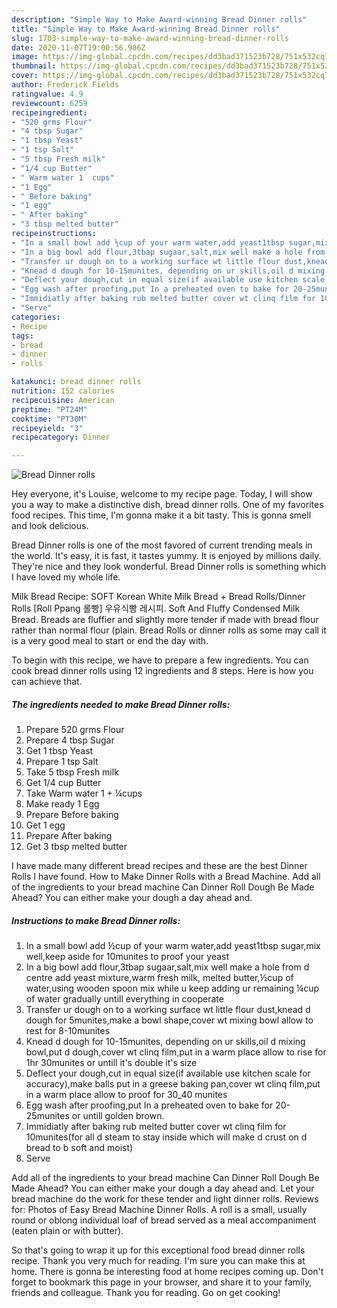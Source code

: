 ```yaml
---
description: "Simple Way to Make Award-winning Bread Dinner rolls"
title: "Simple Way to Make Award-winning Bread Dinner rolls"
slug: 1703-simple-way-to-make-award-winning-bread-dinner-rolls
date: 2020-11-07T19:00:56.986Z
image: https://img-global.cpcdn.com/recipes/dd3bad371523b728/751x532cq70/bread-dinner-rolls-recipe-main-photo.jpg
thumbnail: https://img-global.cpcdn.com/recipes/dd3bad371523b728/751x532cq70/bread-dinner-rolls-recipe-main-photo.jpg
cover: https://img-global.cpcdn.com/recipes/dd3bad371523b728/751x532cq70/bread-dinner-rolls-recipe-main-photo.jpg
author: Frederick Fields
ratingvalue: 4.9
reviewcount: 6259
recipeingredient:
- "520 grms Flour"
- "4 tbsp Sugar"
- "1 tbsp Yeast"
- "1 tsp Salt"
- "5 tbsp Fresh milk"
- "1/4 cup Butter"
- " Warm water 1  cups"
- "1 Egg"
- " Before baking"
- "1 egg"
- " After baking"
- "3 tbsp melted butter"
recipeinstructions:
- "In a small bowl add ½cup of your warm water,add yeast1tbsp sugar,mix well,keep aside for 10munites to proof your yeast"
- "In a big bowl add flour,3tbap sugaar,salt,mix well make a hole from d centre add yeast mixture,warm fresh milk, melted butter,½cup of water,using wooden spoon mix while u keep adding ur remaining ¼cup of water gradually untill everything in cooperate"
- "Transfer ur dough on to a working surface wt little flour dust,knead d dough for 5munites,make a bowl shape,cover wt mixing bowl allow to rest for 8-10munites"
- "Knead d dough for 10-15munites, depending on ur skills,oil d mixing bowl,put d dough,cover wt clinq film,put in a warm place allow to rise for 1hr 30munites or untill it&#39;s double it&#39;s size"
- "Deflect your dough,cut in equal size(if available use kitchen scale for accuracy),make balls put in a greese baking pan,cover wt clinq film,put in a warm place allow to proof for 30_40 munites"
- "Egg wash after proofing,put In a preheated oven to bake for 20-25munites or untill golden brown."
- "Immidiatly after baking rub melted butter cover wt clinq film for 10munites(for all d steam to stay inside which will make d crust on d bread to b soft and moist)"
- "Serve"
categories:
- Recipe
tags:
- bread
- dinner
- rolls

katakunci: bread dinner rolls 
nutrition: 152 calories
recipecuisine: American
preptime: "PT24M"
cooktime: "PT30M"
recipeyield: "3"
recipecategory: Dinner

---
```



![Bread Dinner rolls](https://img-global.cpcdn.com/recipes/dd3bad371523b728/751x532cq70/bread-dinner-rolls-recipe-main-photo.jpg)

Hey everyone, it's Louise, welcome to my recipe page. Today, I will show you a way to make a distinctive dish, bread dinner rolls. One of my favorites food recipes. This time, I'm gonna make it a bit tasty. This is gonna smell and look delicious.

Bread Dinner rolls is one of the most favored of current trending meals in the world. It's easy, it is fast, it tastes yummy. It is enjoyed by millions daily. They're nice and they look wonderful. Bread Dinner rolls is something which I have loved my whole life.

Milk Bread Recipe: SOFT Korean White Milk Bread + Bread Rolls/Dinner Rolls [Roll Ppang 롤빵] 우유식빵 레시피. Soft And Fluffy Condensed Milk Bread. Breads are fluffier and slightly more tender if made with bread flour rather than normal flour (plain. Bread Rolls or dinner rolls as some may call it is a very good meal to start or end the day with.


To begin with this recipe, we have to prepare a few ingredients. You can cook bread dinner rolls using 12 ingredients and 8 steps. Here is how you can achieve that.

<!--inarticleads1-->

##### The ingredients needed to make Bread Dinner rolls:

1. Prepare 520 grms Flour
1. Prepare 4 tbsp Sugar
1. Get 1 tbsp Yeast
1. Prepare 1 tsp Salt
1. Take 5 tbsp Fresh milk
1. Get 1/4 cup Butter
1. Take  Warm water 1 + ¼cups
1. Make ready 1 Egg
1. Prepare  Before baking
1. Get 1 egg
1. Prepare  After baking
1. Get 3 tbsp melted butter


I have made many different bread recipes and these are the best Dinner Rolls I have found. How to Make Dinner Rolls with a Bread Machine. Add all of the ingredients to your bread machine Can Dinner Roll Dough Be Made Ahead? You can either make your dough a day ahead and. 

<!--inarticleads2-->

##### Instructions to make Bread Dinner rolls:

1. In a small bowl add ½cup of your warm water,add yeast1tbsp sugar,mix well,keep aside for 10munites to proof your yeast
1. In a big bowl add flour,3tbap sugaar,salt,mix well make a hole from d centre add yeast mixture,warm fresh milk, melted butter,½cup of water,using wooden spoon mix while u keep adding ur remaining ¼cup of water gradually untill everything in cooperate
1. Transfer ur dough on to a working surface wt little flour dust,knead d dough for 5munites,make a bowl shape,cover wt mixing bowl allow to rest for 8-10munites
1. Knead d dough for 10-15munites, depending on ur skills,oil d mixing bowl,put d dough,cover wt clinq film,put in a warm place allow to rise for 1hr 30munites or untill it&#39;s double it&#39;s size
1. Deflect your dough,cut in equal size(if available use kitchen scale for accuracy),make balls put in a greese baking pan,cover wt clinq film,put in a warm place allow to proof for 30_40 munites
1. Egg wash after proofing,put In a preheated oven to bake for 20-25munites or untill golden brown.
1. Immidiatly after baking rub melted butter cover wt clinq film for 10munites(for all d steam to stay inside which will make d crust on d bread to b soft and moist)
1. Serve


Add all of the ingredients to your bread machine Can Dinner Roll Dough Be Made Ahead? You can either make your dough a day ahead and. Let your bread machine do the work for these tender and light dinner rolls. Reviews for: Photos of Easy Bread Machine Dinner Rolls. A roll is a small, usually round or oblong individual loaf of bread served as a meal accompaniment (eaten plain or with butter). 

So that's going to wrap it up for this exceptional food bread dinner rolls recipe. Thank you very much for reading. I'm sure you can make this at home. There is gonna be interesting food at home recipes coming up. Don't forget to bookmark this page in your browser, and share it to your family, friends and colleague. Thank you for reading. Go on get cooking!
